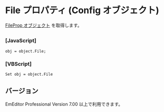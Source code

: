 # File プロパティ (Config オブジェクト)

[FileProp オブジェクト](../file_prop/index) を取得します。

## 

### \[JavaScript\]

```
obj = object.File;
```

### \[VBScript\]

```
Set obj = object.File
```

## バージョン

EmEditor Professional Version 7.00 以上で利用できます。
